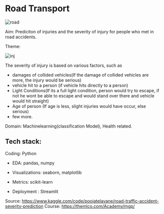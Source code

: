 # Road Transport

![road](https://user-images.githubusercontent.com/60026221/206359279-a9a5732a-361d-48bc-bb75-f285d0354794.jpg)

Aim: Prediciton of injuries and the severity of injury for people who met in road accidents.

Theme: 

![inj](https://user-images.githubusercontent.com/60026221/206359271-a5d3ef1b-3f0c-4579-8035-e4a6e3ef6781.jpg)

The severity of injury is based on various factors, such as 
 
* damages of collided vehicles(If the damage of collided vehicles are more, the injury would be serious)
* vehicle hit to a person (if vehicle hits directly to a person)
* Light Conditions(If its a full light condition, person would try to escape, if not he wont be able to escape and would stand over there and vehicle would hit straight)
* Age of person (If age is less, slight injuries would have occur, else serious)
* few more.

Domain: Machinelearning(classification Model), Health related.

Tech stack: 
----------
Coding: Python

* EDA: pandas, numpy

* Visualizations: seaborn, matplotlib

* Metrics: scikit-learn

* Deployment : Streamlit



Source: https://www.kaggle.com/code/poojatelavane/road-traffic-accident-severity-prediction 
Course: https://themlco.com/Academy/mgp/


